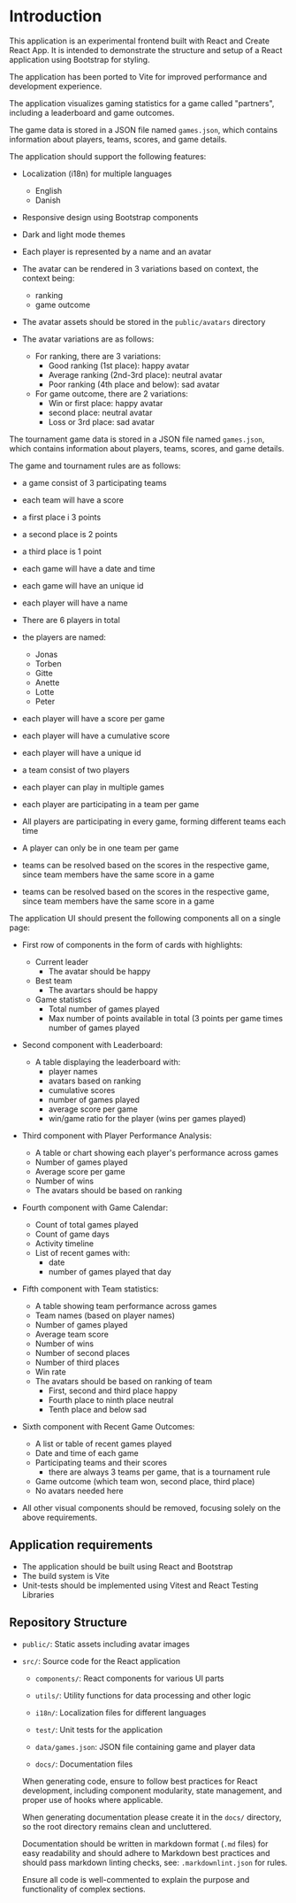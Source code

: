 # Introduction

This application is an experimental frontend built with React and Create React App. It is intended to demonstrate the structure and setup of a React application using Bootstrap for styling.

The application has been ported to Vite for improved performance and development experience.

The application visualizes gaming statistics for a game called "partners", including a leaderboard and game outcomes.

The game data is stored in a JSON file named `games.json`, which contains information about players, teams, scores, and game details.

The application should support the following features:

- Localization (i18n) for multiple languages
  - English
  - Danish
- Responsive design using Bootstrap components
- Dark and light mode themes

- Each player is represented by a name and an avatar
- The avatar can be rendered in 3 variations based on context, the context being:
  - ranking
  - game outcome
- The avatar assets should be stored in the `public/avatars` directory
- The avatar variations are as follows:
  - For ranking, there are 3 variations:
    - Good ranking (1st place): happy avatar
    - Average ranking (2nd-3rd place): neutral avatar
    - Poor ranking (4th place and below): sad avatar
  - For game outcome, there are 2 variations:
    - Win or first place: happy avatar
    - second place: neutral avatar
    - Loss or 3rd place: sad avatar

The tournament game data is stored in a JSON file named `games.json`, which contains information about players, teams, scores, and game details.

The game and tournament rules are as follows:

- a game consist of 3 participating teams
- each team will have a score
- a first place i 3 points
- a second place is 2 points
- a third place is 1 point
- each game will have a date and time
- each game will have an unique id
- each player will have a name
- There are 6 players in total
- the players are named:
  - Jonas
  - Torben
  - Gitte
  - Anette
  - Lotte
  - Peter
- each player will have a score per game
- each player will have a cumulative score
- each player will have a unique id
- a team consist of two players
- each player can play in multiple games
- each player are participating in a team per game

- All players are participating in every game, forming different teams each time
- A player can only be in one team per game
- teams can be resolved based on the scores in the respective game, since team members have the same score in a game
- teams can be resolved based on the scores in the respective game, since team members have the same score in a game

The application UI should present the following components all on a single page:

- First row of components in the form of cards with highlights:
  - Current leader
    - The avatar should be happy
  - Best team
    - The avartars should be happy
  - Game statistics
    - Total number of games played
    - Max number of points available in total (3 points per game times number of games played

- Second component with Leaderboard:
  - A table displaying the leaderboard with:
    - player names
    - avatars based on ranking
    - cumulative scores
    - number of games played
    - average score per game
    - win/game ratio for the player (wins per games played)

- Third component with Player Performance Analysis:
  - A table or chart showing each player's performance across games
  - Number of games played
  - Average score per game
  - Number of wins
  - The avatars should be based on ranking

- Fourth component with Game Calendar:
  - Count of total games played
  - Count of game days
  - Activity timeline
  - List of recent games with:
    - date
    - number of games played that day

- Fifth component with Team statistics:
  - A table showing team performance across games
  - Team names (based on player names)
  - Number of games played
  - Average team score
  - Number of wins
  - Number of second places
  - Number of third places
  - Win rate
  - The avatars should be based on ranking of team
    - First, second and third place happy
    - Fourth place to ninth place neutral
    - Tenth place and below sad

- Sixth component with Recent Game Outcomes:
  - A list or table of recent games played
  - Date and time of each game
  - Participating teams and their scores
    - there are always 3 teams per game, that is a tournament rule
  - Game outcome (which team won, second place, third place)
  - No avatars needed here

- All other visual components should be removed, focusing solely on the above requirements.

## Application requirements

- The application should be built using React and Bootstrap
- The build system is Vite
- Unit-tests should be implemented using Vitest and React Testing Libraries

## Repository Structure

- `public/`: Static assets including avatar images
- `src/`: Source code for the React application
  - `components/`: React components for various UI parts
  - `utils/`: Utility functions for data processing and other logic
  - `i18n/`: Localization files for different languages
  - `test/`: Unit tests for the application
  - `data/games.json`: JSON file containing game and player data

  - `docs/`: Documentation files

  When generating code, ensure to follow best practices for React development, including component modularity, state management, and proper use of hooks where applicable.

  When generating documentation please create it in the `docs/` directory, so the root directory remains clean and uncluttered.

  Documentation should be written in markdown format (`.md` files) for easy readability and should adhere to Markdown best practices and should pass markdown linting checks, see: `.markdownlint.json` for rules.

  Ensure all code is well-commented to explain the purpose and functionality of complex sections.
